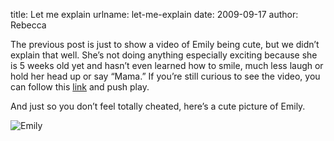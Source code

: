 title: Let me explain
urlname: let-me-explain
date: 2009-09-17
author: Rebecca

The previous post is just to show a video of Emily being cute, but we
didn&#x02bc;t explain that well. She&#x02bc;s not doing anything especially
exciting because she is 5 weeks old yet and hasn&#x02bc;t even learned how to
smile, much less laugh or hold her head up or say &ldquo;Mama.&rdquo; If
you&#x02bc;re still curious to see the video, you can follow this [link][a] and
push play.

[a]: {filename}/2009/09/2009-09-16-video-of-emily.md

And just so you don&#x02bc;t feel totally cheated, here&#x02bc;s a cute picture
of Emily.

![Emily][b]

[b]: {static}/images/2009-09-14-emily.jpg
